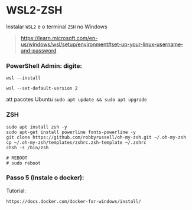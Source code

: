 # WSL2-ZSH
Instalar ``WSL2`` e o terminal ``ZSH`` no Windows

> https://learn.microsoft.com/en-us/windows/wsl/setup/environment#set-up-your-linux-username-and-password


### PowerShell Admin: digite: 

```
wsl --install
```
```
wsl --set-default-version 2
```

att pacotes Ubuntu ``sudo apt update && sudo apt upgrade``

### ZSH

```
sudo apt install zsh -y
sudo apt-get install powerline fonts-powerline -y
git clone https://github.com/robbyrussell/oh-my-zsh.git ~/.oh-my-zsh
cp ~/.oh-my-zsh/templates/zshrc.zsh-template ~/.zshrc
chsh -s /bin/zsh

# REBOOT
# sudo reboot
```


### Passo 5 (Instale o docker):

Tutorial: 
```
https://docs.docker.com/docker-for-windows/install/
```
